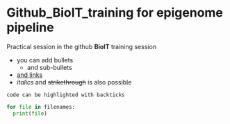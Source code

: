 # Github_BioIT_training for epigenome pipeline
Practical session in the github **BioIT** training session

- you can add bullets
  - and sub-bullets
- [and links](http://bio-it.embl.de)
- *italics* and ~~strikethrough~~ is also possible

`code can be highlighted with backticks`

```Python
for file in filenames:
  print(file)
```
